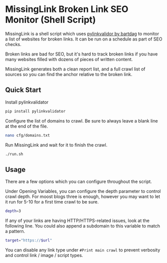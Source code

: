 # MissingLink Broken Link SEO Monitor (Shell Script)

MissingLink is a shell script which uses [pylinkvalidor by bartdag](https://github.com/bartdag/pylinkvalidator) to monitor a list of websites for broken links. It can be run on a schedule as part of SEO checks.

Broken links are bad for SEO, but it's hard to track broken links if you have many websites filled with dozens of pieces of written content.

MissingLink generates both a clean report list, and a full crawl list of sources so you can find the anchor relative to the broken link.

## Quick Start

Install pylinkvalidator 

```bash
pip install pylinkvalidator
```

Configure the list of domains to crawl. Be sure to always leave a blank line at the end of the file.

```bash
nano cfg/domains.txt
```

Run MissingLink and wait for it to finish the crawl.
```bash
./run.sh
```

## Usage

There are a few options which you can configure throughout the script. 

Under Opening Variables, you can configure the depth parameter to control crawl depth. For moost blogs three is enough, however you may want to let it run for 5-10 for a first time crawl to be sure. 

```bash
depth=3
```

If any of your links are having HTTP/HTTPS-related issues, look at the following line. You could also append a subdomain to this variable to match a pattern.

```bash
target="https://$url"
```

You can disable any link type under ```#Print main crawl``` to prevent verbosity and control link / image / script types. 